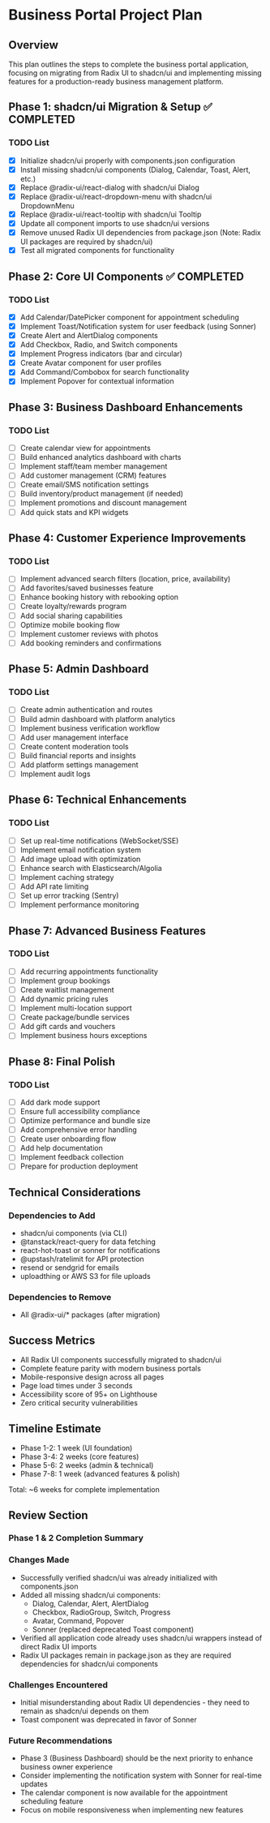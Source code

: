 # Business Portal Project Plan

## Overview
This plan outlines the steps to complete the business portal application, focusing on migrating from Radix UI to shadcn/ui and implementing missing features for a production-ready business management platform.

## Phase 1: shadcn/ui Migration & Setup ✅ COMPLETED

### TODO List
- [x] Initialize shadcn/ui properly with components.json configuration
- [x] Install missing shadcn/ui components (Dialog, Calendar, Toast, Alert, etc.)
- [x] Replace @radix-ui/react-dialog with shadcn/ui Dialog
- [x] Replace @radix-ui/react-dropdown-menu with shadcn/ui DropdownMenu
- [x] Replace @radix-ui/react-tooltip with shadcn/ui Tooltip
- [x] Update all component imports to use shadcn/ui versions
- [x] Remove unused Radix UI dependencies from package.json (Note: Radix UI packages are required by shadcn/ui)
- [x] Test all migrated components for functionality

## Phase 2: Core UI Components ✅ COMPLETED

### TODO List
- [x] Add Calendar/DatePicker component for appointment scheduling
- [x] Implement Toast/Notification system for user feedback (using Sonner)
- [x] Create Alert and AlertDialog components
- [x] Add Checkbox, Radio, and Switch components
- [x] Implement Progress indicators (bar and circular)
- [x] Create Avatar component for user profiles
- [x] Add Command/Combobox for search functionality
- [x] Implement Popover for contextual information

## Phase 3: Business Dashboard Enhancements

### TODO List
- [ ] Create calendar view for appointments
- [ ] Build enhanced analytics dashboard with charts
- [ ] Implement staff/team member management
- [ ] Add customer management (CRM) features
- [ ] Create email/SMS notification settings
- [ ] Build inventory/product management (if needed)
- [ ] Implement promotions and discount management
- [ ] Add quick stats and KPI widgets

## Phase 4: Customer Experience Improvements

### TODO List
- [ ] Implement advanced search filters (location, price, availability)
- [ ] Add favorites/saved businesses feature
- [ ] Enhance booking history with rebooking option
- [ ] Create loyalty/rewards program
- [ ] Add social sharing capabilities
- [ ] Optimize mobile booking flow
- [ ] Implement customer reviews with photos
- [ ] Add booking reminders and confirmations

## Phase 5: Admin Dashboard

### TODO List
- [ ] Create admin authentication and routes
- [ ] Build admin dashboard with platform analytics
- [ ] Implement business verification workflow
- [ ] Add user management interface
- [ ] Create content moderation tools
- [ ] Build financial reports and insights
- [ ] Add platform settings management
- [ ] Implement audit logs

## Phase 6: Technical Enhancements

### TODO List
- [ ] Set up real-time notifications (WebSocket/SSE)
- [ ] Implement email notification system
- [ ] Add image upload with optimization
- [ ] Enhance search with Elasticsearch/Algolia
- [ ] Implement caching strategy
- [ ] Add API rate limiting
- [ ] Set up error tracking (Sentry)
- [ ] Implement performance monitoring

## Phase 7: Advanced Business Features

### TODO List
- [ ] Add recurring appointments functionality
- [ ] Implement group bookings
- [ ] Create waitlist management
- [ ] Add dynamic pricing rules
- [ ] Implement multi-location support
- [ ] Create package/bundle services
- [ ] Add gift cards and vouchers
- [ ] Implement business hours exceptions

## Phase 8: Final Polish

### TODO List
- [ ] Add dark mode support
- [ ] Ensure full accessibility compliance
- [ ] Optimize performance and bundle size
- [ ] Add comprehensive error handling
- [ ] Create user onboarding flow
- [ ] Add help documentation
- [ ] Implement feedback collection
- [ ] Prepare for production deployment

## Technical Considerations

### Dependencies to Add
- shadcn/ui components (via CLI)
- @tanstack/react-query for data fetching
- react-hot-toast or sonner for notifications
- @upstash/ratelimit for API protection
- resend or sendgrid for emails
- uploadthing or AWS S3 for file uploads

### Dependencies to Remove
- All @radix-ui/* packages (after migration)

## Success Metrics
- All Radix UI components successfully migrated to shadcn/ui
- Complete feature parity with modern business portals
- Mobile-responsive design across all pages
- Page load times under 3 seconds
- Accessibility score of 95+ on Lighthouse
- Zero critical security vulnerabilities

## Timeline Estimate
- Phase 1-2: 1 week (UI foundation)
- Phase 3-4: 2 weeks (core features)
- Phase 5-6: 2 weeks (admin & technical)
- Phase 7-8: 1 week (advanced features & polish)

Total: ~6 weeks for complete implementation

## Review Section

### Phase 1 & 2 Completion Summary

### Changes Made
- Successfully verified shadcn/ui was already initialized with components.json
- Added all missing shadcn/ui components:
  - Dialog, Calendar, Alert, AlertDialog
  - Checkbox, RadioGroup, Switch, Progress
  - Avatar, Command, Popover
  - Sonner (replaced deprecated Toast component)
- Verified all application code already uses shadcn/ui wrappers instead of direct Radix UI imports
- Radix UI packages remain in package.json as they are required dependencies for shadcn/ui components

### Challenges Encountered
- Initial misunderstanding about Radix UI dependencies - they need to remain as shadcn/ui depends on them
- Toast component was deprecated in favor of Sonner

### Future Recommendations
- Phase 3 (Business Dashboard) should be the next priority to enhance business owner experience
- Consider implementing the notification system with Sonner for real-time updates
- The calendar component is now available for the appointment scheduling feature
- Focus on mobile responsiveness when implementing new features